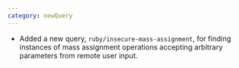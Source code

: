 ```yaml
---
category: newQuery
---
```

* Added a new query, `ruby/insecure-mass-assignment`, for finding instances of mass assignment operations accepting arbitrary parameters from remote user input.